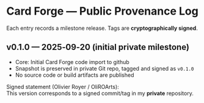 # Card Forge — Public Provenance Log

Each entry records a milestone release. Tags are **cryptographically signed**.

## v0.1.0 — 2025‑09‑20 (initial private milestone)
- Core: Initial Card Forge code import to github
- Snapshot is preserved in private Git repo, tagged and signed as `v0.1.0`
- No source code or build artifacts are published

Signed statement (Olivier Royer / OliROArts):  
This version corresponds to a signed commit/tag in my **private** repository.
